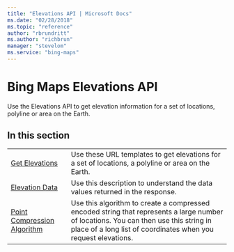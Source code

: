 ```yaml
---
title: "Elevations API | Microsoft Docs"
ms.date: "02/28/2018"
ms.topic: "reference"
author: "rbrundritt"
ms.author: "richbrun"
manager: "stevelom"
ms.service: "bing-maps"
---
```

# Bing Maps Elevations API

Use the Elevations API to get elevation information for a set of locations, polyline or area on the Earth.  
  
## In this section
  
|||  
|-|-|  
|[Get Elevations](get-elevations.md)|Use these URL templates to get elevations for a set of locations, a polyline or area on the Earth.|  
|[Elevation Data](elevation-data.md)|Use this description to understand the data values returned in the response.|  
|[Point Compression Algorithm](point-compression-algorithm.md)|Use this algorithm to create a compressed encoded string that represents a large number of locations. You can then use this string in place of a long list of coordinates when you request elevations.|